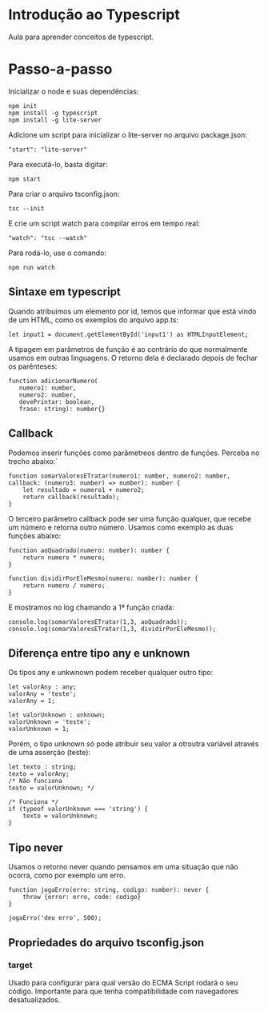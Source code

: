 # Introdução ao Typescript

Aula para aprender conceitos de typescript.

# Passo-a-passo

Inicializar o node e suas dependências:

```
npm init
npm install -g typescript
npm install -g lite-server
```

Adicione um script para inicializar o lite-server no arquivo package.json:

```
"start": "lite-server"
```

Para executá-lo, basta digitar:

```
npm start
```

Para criar o arquivo tsconfig.json:

```
tsc --init
```

E crie um script watch para compilar erros em tempo real:

```
"watch": "tsc --watch"
```

Para rodá-lo, use o comando:

```
npm run watch
```

## Sintaxe em typescript

Quando atribuimos um elemento por id, temos que informar que está vindo de um HTML, como os exemplos do arquivo app.ts:

```
let input1 = document.getElementById('input1') as HTMLInputElement;
```

A tipagem em parâmetros de função é ao contrário do que normalmente usamos em outras linguagens. O retorno dela é declarado depois de fechar os parênteses:

```
function adicionarNumero(
   numero1: number, 
   numero2: number, 
   devePrintar: boolean, 
   frase: string): number{}
```
## Callback

Podemos inserir funções como parâmetreos dentro de funções. Perceba no trecho abaixo:´

```
function somarValoresETratar(numero1: number, numero2: number, callback: (numero3: number) => number): number {
    let resultado = numero1 + numero2;
    return callback(resultado);
}
```

O terceiro parâmetro callback pode ser uma função qualquer, que recebe um número e retorna outro número. Usamos como exemplo as duas funções abaixo:

```
function aoQuadrado(numero: number): number {
    return numero * numero;
}

function dividirPorEleMesmo(numero: number): number {
    return numero / numero;
}
```

E mostramos no log chamando a 1ª função criada:

```
console.log(somarValoresETratar(1,3, aoQuadrado));
console.log(somarValoresETratar(1,3, dividirPorEleMesmo));
```

## Diferença entre tipo any e unknown

Os tipos any e unkwnown podem receber qualquer outro tipo:

```
let valorAny : any;
valorAny = 'teste';
valorAny = 1;

let valorUnknown : unknown;
valorUnknown = 'teste';
valorUnknown = 1;
```

Porém, o tipo unknown só pode atribuir seu valor a otroutra variável através de uma asserção (teste):

```
let texto : string;
texto = valorAny;
/* Não funciona
texto = valorUnknown; */

/* Funciona */
if (typeof valorUnknown === 'string') {
    texto = valorUnknown;
}
```

## Tipo never

Usamos o retorno never quando pensamos em uma situação que não ocorra, como por exemplo um erro.

```
function jogaErro(erro: string, codigo: number): never {
    throw {error: erro, code: codigo}
}

jogaErro('deu erro', 500);
```

## Propriedades do arquivo tsconfig.json

### target

Usado para configurar para qual versão do ECMA Script rodará o seu código. Importante para que tenha compatibilidade com navegadores desatualizados.